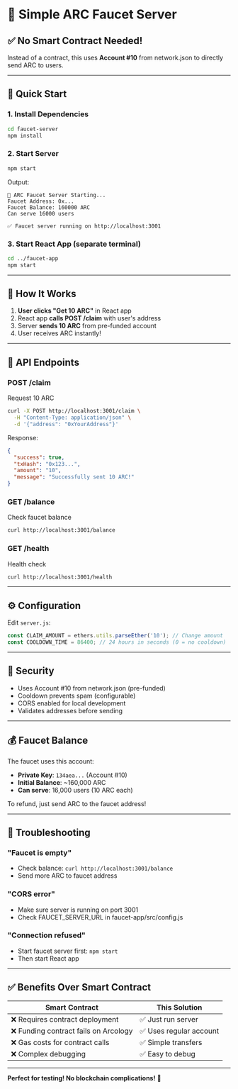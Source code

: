 # 🚰 Simple ARC Faucet Server

## ✅ No Smart Contract Needed!

Instead of a contract, this uses **Account #10** from network.json to directly send ARC to users.

---

## 🚀 Quick Start

### 1. Install Dependencies

```bash
cd faucet-server
npm install
```

### 2. Start Server

```bash
npm start
```

Output:
```
🚰 ARC Faucet Server Starting...
Faucet Address: 0x...
Faucet Balance: 160000 ARC
Can serve 16000 users

✅ Faucet server running on http://localhost:3001
```

### 3. Start React App (separate terminal)

```bash
cd ../faucet-app
npm start
```

---

## 🎯 How It Works

1. **User clicks "Get 10 ARC"** in React app
2. React app **calls POST /claim** with user's address
3. Server **sends 10 ARC** from pre-funded account
4. User receives ARC instantly!

---

## 📡 API Endpoints

### POST /claim
Request 10 ARC

```bash
curl -X POST http://localhost:3001/claim \
  -H "Content-Type: application/json" \
  -d '{"address": "0xYourAddress"}'
```

Response:
```json
{
  "success": true,
  "txHash": "0x123...",
  "amount": "10",
  "message": "Successfully sent 10 ARC!"
}
```

### GET /balance
Check faucet balance

```bash
curl http://localhost:3001/balance
```

### GET /health
Health check

```bash
curl http://localhost:3001/health
```

---

## ⚙️ Configuration

Edit `server.js`:

```javascript
const CLAIM_AMOUNT = ethers.utils.parseEther('10'); // Change amount
const COOLDOWN_TIME = 86400; // 24 hours in seconds (0 = no cooldown)
```

---

## 🔑 Security

- Uses Account #10 from network.json (pre-funded)
- Cooldown prevents spam (configurable)
- CORS enabled for local development
- Validates addresses before sending

---

## 💰 Faucet Balance

The faucet uses this account:
- **Private Key**: `134aea...` (Account #10)
- **Initial Balance**: ~160,000 ARC
- **Can serve**: 16,000 users (10 ARC each)

To refund, just send ARC to the faucet address!

---

## 🐛 Troubleshooting

### "Faucet is empty"
- Check balance: `curl http://localhost:3001/balance`
- Send more ARC to faucet address

### "CORS error"
- Make sure server is running on port 3001
- Check FAUCET_SERVER_URL in faucet-app/src/config.js

### "Connection refused"
- Start faucet server first: `npm start`
- Then start React app

---

## ✅ Benefits Over Smart Contract

| Smart Contract | This Solution |
|---|---|
| ❌ Requires contract deployment | ✅ Just run server |
| ❌ Funding contract fails on Arcology | ✅ Uses regular account |
| ❌ Gas costs for contract calls | ✅ Simple transfers |
| ❌ Complex debugging | ✅ Easy to debug |

---

**Perfect for testing! No blockchain complications!** 🎉
